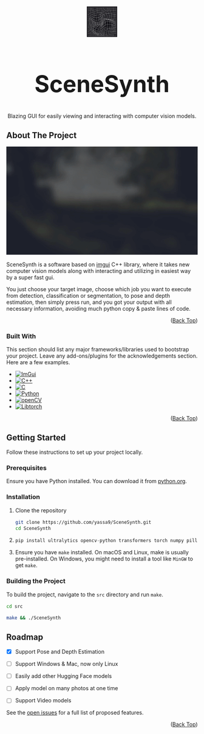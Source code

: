 <a id="readme-top"></a>

<br />
<div align="center">
  <a href="https://github.com/yassa9/SceneSynth">
    <img src="images/logo.jpg" alt="Logo" width="80" height="80">
  </a>

  <h1 align="center" style="font-size: 60px;">SceneSynth</h1>

  <p align="center">
    Blazing GUI for easily viewing and interacting with computer vision models.
    <br />

  </p>
</div>

<!-- ABOUT THE PROJECT -->
## About The Project

[![GIF shot][product-screenshot]](https://example.com)

SceneSynth is a software based on [imgui](https://github.com/ocornut/imgui) C++ library, where it takes new computer vision models along with interacting and utilizing in easiest way by a super fast gui.  

You just choose your target image, choose which job you want to execute from detection, classification or segmentation, to pose and depth estimation, then simply press run, and you got your output with all necessary information, avoiding much python copy & paste lines of code.

<p align="right">(<a href="#readme-top">Back Top</a>)</p>

### Built With

This section should list any major frameworks/libraries used to bootstrap your project. Leave any add-ons/plugins for the acknowledgements section. Here are a few examples.

* [![ImGui][imgui]][imgui-url]
* [![C++][cpp]][cpp-url]
* [![C][c]][c-url]
* [![Python][python]][python-url]
* [![openCV][opencv]][opencv-url]
* [![Libtorch][libtorch]][libtorch-url]

<p align="right">(<a href="#readme-top">Back Top</a>)</p>

<!-- GETTING STARTED -->
## Getting Started

Follow these instructions to set up your project locally.

### Prerequisites

Ensure you have Python installed. You can download it from [python.org](https://www.python.org/).

### Installation

1. Clone the repository
   ```sh
   git clone https://github.com/yassa9/SceneSynth.git
   cd SceneSynth
   ```
2. ```py
   pip install ultralytics opencv-python transformers torch numpy pillow
   ```
3. Ensure you have `make` installed. On macOS and Linux, make is usually pre-installed. On Windows, you might need to install a tool like `MinGW` to get `make`.

### Building the Project

  To build the project, navigate to the `src` directory and run `make`.
   ```sh
   cd src
   ```
   ```sh
   make && ./SceneSynth
   ```
<!-- ROADMAP -->
## Roadmap

- [x] Support Pose and Depth Estimation
- [ ] Support Windows & Mac, now only Linux
- [ ] Easily add other Hugging Face models
- [ ] Apply model on many photos at one time
- [ ] Support Video models


See the [open issues](https://github.com/yassa9/SceneSynth/issues) for a full list of proposed features.

<p align="right">(<a href="#readme-top">Back Top</a>)</p>

















<!-- MARKDOWN LINKS & IMAGES -->
[product-screenshot]: images/gifshot.gif

[imgui]: https://img.shields.io/badge/imgui-20232A?style=for-the-badge&logo=imgui&logoColor=61DAFB
[imgui-url]: https://github.com/ocornut/imgui
[cpp]: https://img.shields.io/badge/c++-%2300599C.svg?style=for-the-badge&logo=c%2B%2B&logoColor=white
[cpp-url]: https://isocpp.org/
[c]: https://img.shields.io/badge/c-%2300599C.svg?style=for-the-badge&logo=c&logoColor=white
[c-url]: https://en.wikipedia.org/wiki/C_(programming_language)
[python]: https://img.shields.io/badge/python-3670A0?style=for-the-badge&logo=python&logoColor=ffdd54
[python-url]: https://www.python.org/
[opencv]: https://img.shields.io/badge/opencv-%23white.svg?style=for-the-badge&logo=opencv&logoColor=white
[opencv-url]: https://opencv.org/
[libtorch]: https://img.shields.io/badge/libtorch-%23EE4C2C.svg?style=for-the-badge&logo=PyTorch&logoColor=white
[libtorch-url]: https://pytorch.org/cppdocs/





